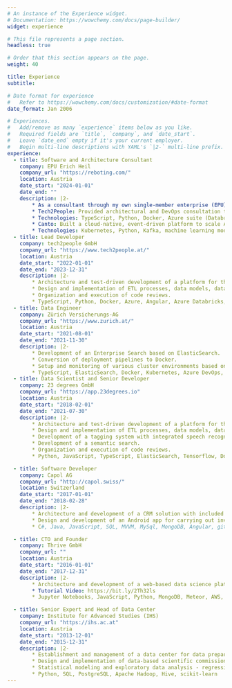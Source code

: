```yaml
---
# An instance of the Experience widget.
# Documentation: https://wowchemy.com/docs/page-builder/
widget: experience

# This file represents a page section.
headless: true

# Order that this section appears on the page.
weight: 40

title: Experience
subtitle:

# Date format for experience
#   Refer to https://wowchemy.com/docs/customization/#date-format
date_format: Jan 2006

# Experiences.
#   Add/remove as many `experience` items below as you like.
#   Required fields are `title`, `company`, and `date_start`.
#   Leave `date_end` empty if it's your current employer.
#   Begin multi-line descriptions with YAML's `|2-` multi-line prefix.
experience:
  - title: Software and Architecture Consultant
    company: EPU Erich Heil
    company_url: "https://reboting.com/"
    location: Austria
    date_start: "2024-01-01"
    date_end: ""
    description: |2-
        * As a consultant through my own single-member enterprise (EPU), I’ve worked on impactful projects for Tech2People and Canto:
        * Tech2People: Provided architectural and DevOps consultation to enhance their existing platform for medical sensor data analysis and visualization, supporting patients and therapists in therapy.
        * Technologies: TypeScript, Python, Docker, Azure suite (Databricks, App Service, Data Factory)
        * Canto: Built a cloud-native, event-driven platform to scale AI Visual Search for extensive customer datasets, achieving real-time, high-performance search across millions of assets.
        * Technologies: Kubernetes, Python, Kafka, machine learning models, Milvus
  - title: Lead Developer
    company: tech2people GmbH
    company_url: "https://www.tech2people.at/"
    location: Austria
    date_start: "2022-01-01"
    date_end: "2023-12-31"
    description: |2-
        * Architecture and test-driven development of a platform for the evaluation and visualization of medical sensor data to support patients and therapists in everyday therapy.
        * Design and implementation of ETL processes, data models, databases, as well as the conception and implementation of anonymization and accessibility concepts.
        * Organization and execution of code reviews.
        * TypeScript, Python, Docker, Azure, Angular, Azure Databricks, Azure App Service, Azure Data Factory
  - title: Data Engineer
    company: Zürich Versicherungs-AG
    company_url: "https://www.zurich.at/"
    location: Austria
    date_start: "2021-08-01"
    date_end: "2021-11-30"
    description: |2-
        * Development of an Enterprise Search based on ElasticSearch.
        * Conversion of deployment pipelines to Docker.
        * Setup and monitoring of various cluster environments based on Openshift.
        * TypeScript, ElasticSearch, Docker, Kubernetes, Azure DevOps, Openshift
  - title: Data Scientist and Senior Developer
    company: 23 degrees GmbH
    company_url: "https://app.23degrees.io"
    location: Austria
    date_start: "2018-02-01"
    date_end: "2021-07-30"
    description: |2-
        * Architecture and test-driven development of a platform for the manual and automated creation of data visualizations. Visualizations can be embedded into websites. The platform processes more than 100 million requests for more than a million people per day. Furthermore, thousands of data sets are programmatically extracted from free statistics portals, transformed and loaded into the platform. From this, visualizations are automatically updated or newly created.
        * Design and implementation of ETL processes, data models, databases and data governance structures and data validation systems.
        * Development of a tagging system with integrated speech recognition, named entity recognition, topic classification and geographic classification.
        * Development of a semantic search.
        * Organization and execution of code reviews.
        * Python, JavaScript, TypeScript, ElasticSearch, Tensorflow, Docker, Kubernetes, Google Cloud, AWS, MongoDB, Angular, scikit-learn, Transformers, git, Jira

  - title: Software Developer
    company: Capol AG
    company_url: "http://capol.swiss/"
    location: Switzerland
    date_start: "2017-01-01"
    date_end: "2018-02-28"
    description: |2-
        * Architecture and development of a CRM solution with included cash register software.
        * Design and development of an Android app for carrying out inventories.
        * C#, Java, JavaScript, SQL, MVVM, MySql, MongoDB, Angular, git, Jira

  - title: CTO and Founder
    company: Thrive GmbH
    company_url: ""
    location: Austria
    date_start: "2016-01-01"
    date_end: "2017-12-31"
    description: |2-
        * Architecture and development of a web-based data science platform.
        * Tutorial Video: https://bit.ly/2Th32ls  
        * Jupyter Notebooks, JavaScript, Python, MongoDB, Meteor, AWS, Docker, git, Jira, CI/CD, Monitoring

  - title: Senior Expert and Head of Data Center
    company: Institute for Advanced Studies (IHS)
    company_url: "https://ihs.ac.at"
    location: Austria
    date_start: "2013-12-01"
    date_end: "2015-12-31"
    description: |2-
        * Establishment and management of a data center for data preparation, data documentation and data provision Infrastructure development and dissemination activities. 
        * Design and implementation of data-based scientific commissioned studies for ministries and other stakeholders in the public sector. 
        * Statistical modeling and exploratory data analysis - regression models and clustering methods.
        * Python, SQL, PostgreSQL, Apache Hadoop, Hive, scikit-learn
---
```

